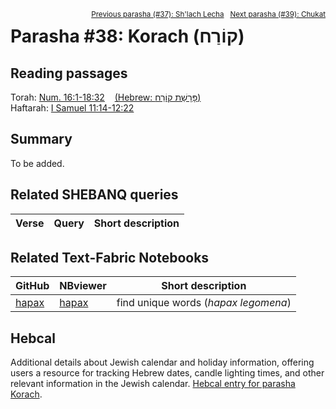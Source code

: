 <span style="float: right;"><sup><a href="../37%20-%20Shlach%20Lecha">Previous parasha (#37): Sh'lach Lecha</a> &nbsp;&nbsp;<a href="../39%20-%20Chukat">Next parasha (#39): Chukat</a></sup></span>

# Parasha #38: Korach  (קוֹרַח)

## Reading passages

Torah: [Num. 16:1-18:32](https://www.stepbible.org/?q=version=NASB2020|reference=Num.16:1-18:32&options=HNVUG) &nbsp;&nbsp; [(Hebrew: פָּרָשַׁת קוֹרַח)](https://tikkun.io/#/p/korach)<br>
Haftarah: 
[I Samuel 11:14-12:22](https://www.stepbible.org/?q=version=NASB2020|reference=1Sam.11:14-12:22&options=HNVUG) 

## Summary

To be added.

## Related SHEBANQ queries

Verse | Query | Short description
--- | --- | --- 


## Related Text-Fabric Notebooks

GitHub | NBviewer | Short description
---|---|---
[hapax](hapax.ipynb) | [hapax](https://nbviewer.org/github/tonyjurg/Parashot/blob/main/WeeklyParasha/38%20-%20Korach/hapax.ipynb)| find unique words (*hapax legomena*)

## Hebcal

Additional details about Jewish calendar and holiday information, offering users a resource for tracking Hebrew dates, candle lighting times, and other relevant information in the Jewish calendar. [Hebcal entry for parasha Korach](https://www.hebcal.com/sedrot/korach).

